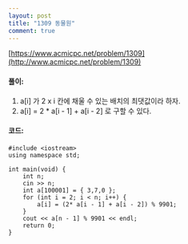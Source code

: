 ```yaml
---
layout: post
title: "1309 동물원"
comment: true
---
```

[https://www.acmicpc.net/problem/1309](http://www.acmicpc.net/problem/1309)

#### **풀이:**
1. a[i] 가 2 x i 칸에 채울 수 있는 배치의 최댓값이라 하자.
2. a[i] = 2 * a[i - 1] + a[i - 2] 로 구할 수 있다.

#### **코드:**

```
#include <iostream>
using namespace std;

int main(void) {
	int n;
	cin >> n;
	int a[100001] = { 3,7,0 };
	for (int i = 2; i < n; i++) {
		a[i] = (2* a[i - 1] + a[i - 2]) % 9901;
	}
	cout << a[n - 1] % 9901 << endl;
	return 0;
}
```

